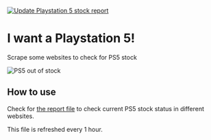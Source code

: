 [![Update Playstation 5 stock report](https://github.com/rmanganiello/i-want-a-ps5/actions/workflows/update_stock_report.yml/badge.svg)](https://github.com/rmanganiello/i-want-a-ps5/actions/workflows/update_stock_report.yml)

# I want a Playstation 5!

Scrape some websites to check for PS5 stock

![PS5 out of stock](https://i.insider.com/5fbd744a50e71a001155734a?width=1000&format=jpeg&auto=webp)

## How to use

Check for [the report file](./report.json) to check current PS5 stock status in different websites.

This file is refreshed every 1 hour.
